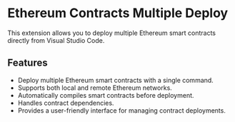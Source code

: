 # Ethereum Contracts Multiple Deploy

This extension allows you to deploy multiple Ethereum smart contracts directly from Visual Studio Code.

## Features
- Deploy multiple Ethereum smart contracts with a single command.
- Supports both local and remote Ethereum networks.
- Automatically compiles smart contracts before deployment.
- Handles contract dependencies.
- Provides a user-friendly interface for managing contract deployments.

